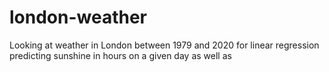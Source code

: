 # london-weather
Looking at weather in London between 1979 and 2020 for linear regression predicting sunshine in hours on a given day as well as 
